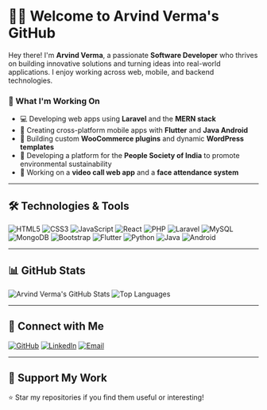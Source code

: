 # 👨‍💻 Welcome to Arvind Verma's GitHub

Hey there! I'm **Arvind Verma**, a passionate **Software Developer** who thrives on building innovative solutions and turning ideas into real-world applications. I enjoy working across web, mobile, and backend technologies.

### 🚀 What I'm Working On
- 💻 Developing web apps using **Laravel** and the **MERN stack**  
- 📱 Creating cross-platform mobile apps with **Flutter** and **Java Android**  
- 🔌 Building custom **WooCommerce plugins** and dynamic **WordPress templates**  
- 🌱 Developing a platform for the **People Society of India** to promote environmental sustainability  
- 🎥 Working on a **video call web app** and a **face attendance system**  

---

## 🛠️ Technologies & Tools

![HTML5](https://img.shields.io/badge/-HTML5-E34F26?style=flat-square&logo=html5&logoColor=white)
![CSS3](https://img.shields.io/badge/-CSS3-1572B6?style=flat-square&logo=css3)
![JavaScript](https://img.shields.io/badge/-JavaScript-F7DF1E?style=flat-square&logo=javascript&logoColor=black)
![React](https://img.shields.io/badge/-React-61DAFB?style=flat-square&logo=react)
![PHP](https://img.shields.io/badge/-PHP-777BB4?style=flat-square&logo=php&logoColor=white)
![Laravel](https://img.shields.io/badge/-Laravel-FF2D20?style=flat-square&logo=laravel&logoColor=white)
![MySQL](https://img.shields.io/badge/-MySQL-4479A1?style=flat-square&logo=mysql&logoColor=white)
![MongoDB](https://img.shields.io/badge/-MongoDB-47A248?style=flat-square&logo=mongodb&logoColor=white)
![Bootstrap](https://img.shields.io/badge/-Bootstrap-563D7C?style=flat-square&logo=bootstrap&logoColor=white)
![Flutter](https://img.shields.io/badge/-Flutter-02569B?style=flat-square&logo=flutter&logoColor=white)
![Python](https://img.shields.io/badge/-Python-3776AB?style=flat-square&logo=python&logoColor=white)
![Java](https://img.shields.io/badge/-Java-007396?style=flat-square&logo=java&logoColor=white)
![Android](https://img.shields.io/badge/-Android-3DDC84?style=flat-square&logo=android&logoColor=white)

---

## 📊 GitHub Stats

![Arvind Verma's GitHub Stats](https://github-readme-stats.vercel.app/api?username=arvindverma63&show_icons=true&theme=radical)
![Top Languages](https://github-readme-stats.vercel.app/api/top-langs/?username=arvindverma63&layout=compact&theme=radical)

---

## 🔗 Connect with Me

[![GitHub](https://img.shields.io/badge/GitHub-arvindverma63-181717?style=for-the-badge&logo=github)](https://github.com/arvindverma63)
[![LinkedIn](https://img.shields.io/badge/LinkedIn-SV%20Infotech-blue?style=for-the-badge&logo=linkedin)](https://www.linkedin.com/in/arvind-verma-381290292/)
[![Email](https://img.shields.io/badge/Email-arvindverma630635@gmail.com-red?style=for-the-badge&logo=gmail)](mailto:arvindverma630635@gmail.com)

---

## 💚 Support My Work
⭐ Star my repositories if you find them useful or interesting!
